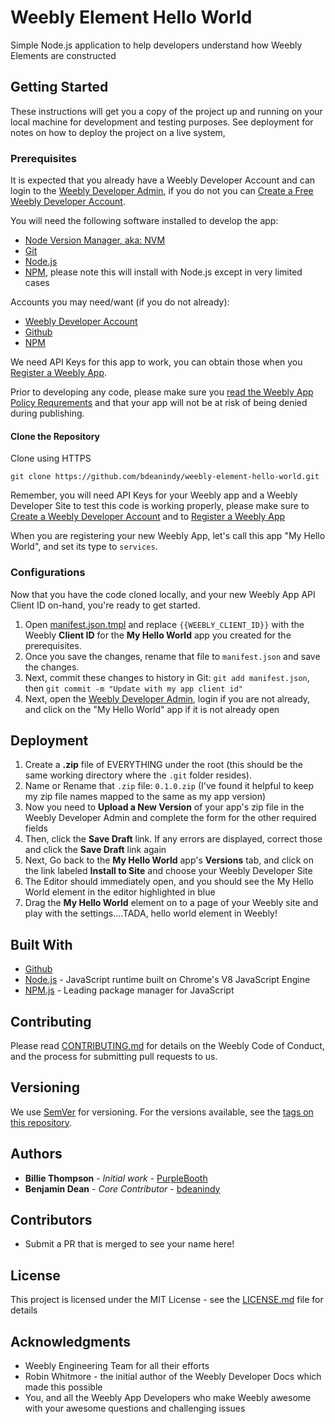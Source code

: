 # Weebly Element Hello World 

Simple Node.js application to help developers understand how Weebly Elements are constructed

## Getting Started

These instructions will get you a copy of the project up and running on your local machine for development and testing purposes.
See deployment for notes on how to deploy the project on a live system,

### Prerequisites

It is expected that you already have a Weebly Developer Account and can login to the [Weebly Developer Admin](https://www.weebly.com/developer-admin/), if you do not you can [Create a Free Weebly Developer Account](https://dev.weebly.com/create-a-developer-account.html).

You will need the following software installed to develop the app:

* [Node Version Manager, aka: NVM](https://github.com/creationix/nvm)
* [Git](https://git-scm.com/)
* [Node.js](https://nodejs.org)
* [NPM](https://www.npmjs.com/), please note this will install with Node.js except in very limited cases

Accounts you may need/want (if you do not already):

* [Weebly Developer Account](https://dev.weebly.com/create-a-developer-account.html)
* [Github](https://github.com)
* [NPM](https://www.npmjs.com/signup)

We need API Keys for this app to work, you can obtain those when you [Register a Weebly App](https://dev.weebly.com/register-your-app.html).

Prior to developing any code, please make sure you [read the Weebly App Policy Requrements](https://dev.weebly.com/app-policy-requirements.html) and that your app will not be at risk of being denied during publishing.

#### Clone the Repository

Clone using HTTPS

```
git clone https://github.com/bdeanindy/weebly-element-hello-world.git
```

Remember, you will need API Keys for your Weebly app and a Weebly Developer Site to test this code is working properly, please make sure to [Create a Weebly Developer Account](https://dev.weebly.com/create-a-developer-account.html) and to [Register a Weebly App](https://dev.weebly.com/register-your-app.html)

When you are registering your new Weebly App, let's call this app "My Hello World", and set its type to `services`.

### Configurations

Now that you have the code cloned locally, and your new Weebly App API Client ID on-hand, you're ready to get started.

1. Open [manifest.json.tmpl](/manifest.json.tmpl) and replace `{{WEEBLY_CLIENT_ID}}` with the Weebly **Client ID** for the **My Hello World** app you created for the prerequisites.
2. Once you save the changes, rename that file to `manifest.json` and save the changes.
3. Next, commit these changes to history in Git: `git add manifest.json`, then `git commit -m "Update with my app client id"`
4. Next, open the [Weebly Developer Admin](https://www.weebly.com/developer-admin), login if you are not already, and click on the "My Hello World" app if it is not already open

## Deployment

1. Create a **.zip** file of EVERYTHING under the root (this should be the same working directory where the `.git` folder resides).
2. Name or Rename that `.zip` file: `0.1.0.zip` (I've found it helpful to keep my zip file names mapped to the same as my app version)
3. Now you need to **Upload a New Version** of your app's zip file in the Weebly Developer Admin and complete the form for the other required fields
4. Then, click the **Save Draft** link. If any errors are displayed, correct those and click the **Save Draft** link again
5. Next, Go back to the **My Hello World** app's **Versions** tab, and click on the link labeled **Install to Site** and choose your Weebly Developer Site
6. The Editor should immediately open, and you should see the My Hello World element in the editor highlighted in blue
7. Drag the **My Hello World** element on to a page of your Weebly site and play with the settings....TADA, hello world element in Weebly!

## Built With

* [Github](https://github.com)
* [Node.js](https://maven.apache.org/) - JavaScript runtime built on Chrome's V8 JavaScript Engine
* [NPM.js](https://npmjs.org) - Leading package manager for JavaScript

## Contributing

Please read [CONTRIBUTING.md](CONTRIBUTING.md) for details on the Weebly Code of Conduct, and the process for submitting pull requests to us.

## Versioning

We use [SemVer](http://semver.org/) for versioning. For the versions available, see the [tags on this repository](https://github.com/your/project/tags). 

## Authors

* **Billie Thompson** - *Initial work* - [PurpleBooth](https://github.com/PurpleBooth)
* **Benjamin Dean** - *Core Contributor* - [bdeanindy](https://github.com/bdeanindy)

## Contributors

* Submit a PR that is merged to see your name here!

## License

This project is licensed under the MIT License - see the [LICENSE.md](LICENSE.md) file for details

## Acknowledgments

* Weebly Engineering Team for all their efforts
* Robin Whitmore - the initial author of the Weebly Developer Docs which made this possible
* You, and all the Weebly App Developers who make Weebly awesome with your awesome questions and challenging issues
